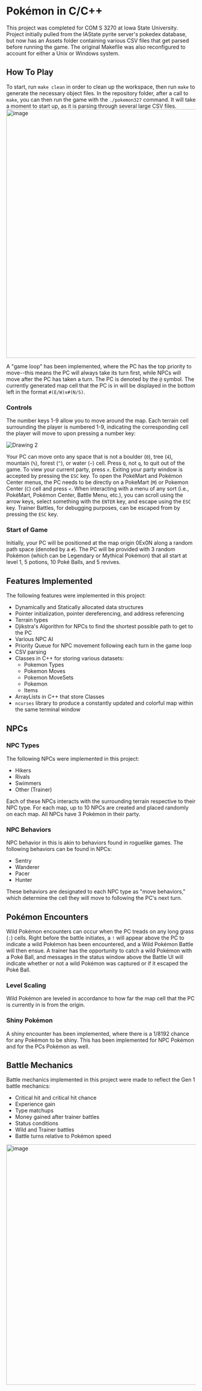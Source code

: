 # Pokémon in C/C++
This project was completed for COM S 3270 at Iowa State University. Project initially pulled from the IAState pyrite server's pokedex database, but now has an Assets folder containing various CSV files that get parsed before running the game. The original Makefile was also reconfigured to account for either a Unix or Windows system.

## How To Play
To start, run `make clean` in order to clean up the workspace, then run `make` to generate the necessary object files. In the repository folder, after a call to `make`, you can then run the game with the `./pokemon327` command. It will take a moment to start up, as it is parsing through several large CSV files.
<img width="1139" height="661" alt="image" src="https://github.com/user-attachments/assets/5b546fe9-f5d1-4d69-922c-f54dfab093b2" />

A "game loop" has been implemented, where the PC has the top priority to move--this means the PC will always take its turn first, while NPCs will move after the PC has taken a turn. The PC is denoted by the `@` symbol. The currently generated map cell that the PC is in will be displayed in the bottom left in the format `#(E/W)x#(N/S)`.
### Controls
The number keys 1-9 allow you to move around the map. Each terrain cell surrounding the player is numbered 1-9, indicating the corresponding cell the player will move to upon pressing a number key:

![Drawing 2](https://github.com/user-attachments/assets/4657af37-1369-4534-b9e7-c11ca47a84de)

Your PC can move onto any space that is not a boulder (`0`), tree (`4`), mountain (`%`), forest (`^`), or water (`~`) cell. Press `Q`, not `q`, to quit out of the game. To view your current party, press `x`. Exiting your party window is accepted by pressing the `ESC` key. To open the PokéMart and Pokémon Center menus, the PC needs to be directly on a PokeMart (`M`) or Pokemon Center (`C`) cell and press `<`. When interacting with a menu of any sort (i.e., PokéMart, Pokémon Center, Battle Menu, etc.), you can scroll using the arrow keys, select something with the `ENTER` key, and escape using the `ESC` key. Trainer Battles, for debugging purposes, can be escaped from by pressing the `ESC` key.

### Start of Game
Initially, your PC will be positioned at the map origin 0Ex0N along a random path space (denoted by a `#`). The PC will be provided with 3 random Pokémon (which can be Legendary or Mythical Pokémon) that all start at level 1, 5 potions, 10 Poké Balls, and 5 revives.

## Features Implemented
The following features were implemented in this project:
- Dynamically and Statically allocated data structures
- Pointer initialization, pointer dereferencing, and address referencing
- Terrain types
- Djikstra's Algorithm for NPCs to find the shortest possible path to get to the PC
- Various NPC AI
- Priority Queue for NPC movement following each turn in the game loop
- CSV parsing
- Classes in C++ for storing various datasets:
  - Pokemon Types
  - Pokemon Moves
  - Pokemon MoveSets
  - Pokemon
  - Items
- ArrayLists in C++ that store Classes
- `ncurses` library to produce a constantly updated and colorful map within the same terminal window

## NPCs
### NPC Types
The following NPCs were implemented in this project:
- Hikers
- Rivals
- Swimmers
- Other (Trainer)

Each of these NPCs interacts with the surrounding terrain respective to their NPC type. For each map, up to 10 NPCs are created and placed randomly on each map. All NPCs have 3 Pokémon in their party.

### NPC Behaviors
NPC behavior in this is akin to behaviors found in roguelike games. The following behaviors can be found in NPCs:
- Sentry
- Wanderer
- Pacer
- Hunter

These behaviors are designated to each NPC type as "move behaviors," which determine the cell they will move to following the PC's next turn.

## Pokémon Encounters
Wild Pokémon encounters can occur when the PC treads on any long grass (`:`) cells. Right before the battle initiates, a `!` will appear above the PC to indicate a wild Pokémon has been encountered, and a Wild Pokémon Battle will then ensue. A trainer has the opportunity to catch a wild Pokémon with a Poké Ball, and messages in the status window above the Battle UI will indicate whether or not a wild Pokémon was captured or if it escaped the Poké Ball.
### Level Scaling
Wild Pokémon are leveled in accordance to how far the map cell that the PC is currently in is from the origin.
### Shiny Pokémon
A shiny encounter has been implemented, where there is a 1/8192 chance for any Pokémon to be shiny. This has been implemented for NPC Pokémon and for the PCs Pokémon as well.

## Battle Mechanics
Battle mechanics implemented in this project were made to reflect the Gen 1 battle mechanics:
- Critical hit and critical hit chance
- Experience gain
- Type matchups
- Money gained after trainer battles
- Status conditions
- Wild and Trainer battles
- Battle turns relative to Pokémon speed
<img width="1139" height="639" alt="image" src="https://github.com/user-attachments/assets/55a3924c-aeb2-4f5d-a576-e191c94ac0d5" />



